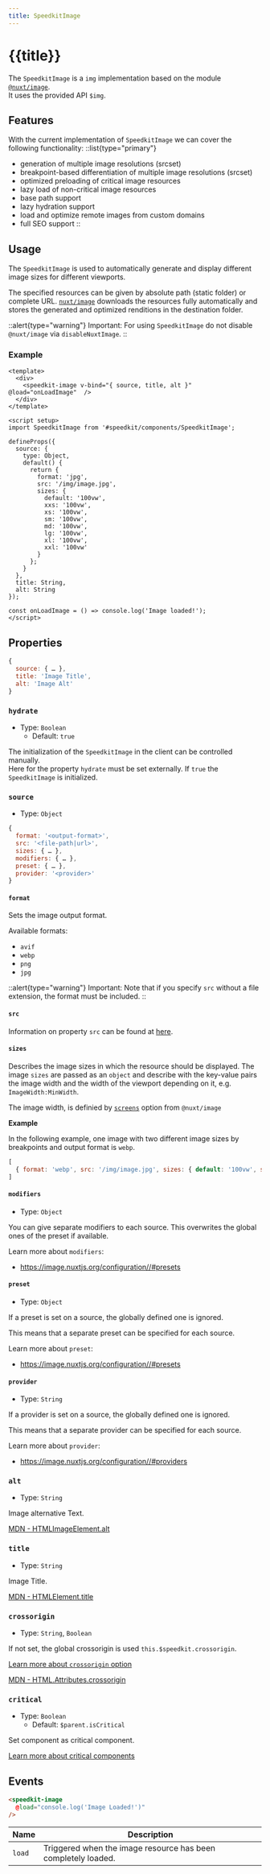 ```yaml
---
title: SpeedkitImage
---
```


# {{title}}

The `SpeedkitImage` is a `img` implementation based on the module [`@nuxt/image`](https://image.nuxtjs.org/).  
It uses the provided API `$img`.

## Features

With the current implementation of `SpeedkitImage` we can cover the following functionality:
::list{type="primary"}

- generation of multiple image resolutions (srcset)
- breakpoint-based differentiation of multiple image resolutions (srcset)
- optimized preloading of critical image resources
- lazy load of non-critical image resources
- base path support
- lazy hydration support
- load and optimize remote images from custom domains
- full SEO support
::

## Usage

The `SpeedkitImage` is used to automatically generate and display different image sizes for different viewports.

The specified resources can be given by absolute path (static folder) or complete URL. [`nuxt/image`](https://image.nuxtjs.org/) downloads the resources fully automatically and stores the generated and optimized renditions in the destination folder.

::alert{type="warning"}
Important: For using `SpeedkitImage` do not disable `@nuxt/image` via `disableNuxtImage`.
::

### Example

````vue
<template>
  <div>
    <speedkit-image v-bind="{ source, title, alt }" @load="onLoadImage"  />
  </div>
</template>

<script setup>
import SpeedkitImage from '#speedkit/components/SpeedkitImage';

defineProps({
  source: {
    type: Object,
    default() {
      return {
        format: 'jpg',
        src: '/img/image.jpg',
        sizes: {
          default: '100vw',
          xxs: '100vw',
          xs: '100vw',
          sm: '100vw',
          md: '100vw',
          lg: '100vw',
          xl: '100vw',
          xxl: '100vw'
        }
      };
    }
  },
  title: String,
  alt: String
});

const onLoadImage = () => console.log('Image loaded!');
</script>
````

## Properties

````js
{
  source: { … },
  title: 'Image Title',
  alt: 'Image Alt'
}
````

### `hydrate`

- Type: `Boolean`
  - Default: `true`

The initialization of the `SpeedkitImage` in the client can be controlled manually.  
Here for the property `hydrate` must be set externally.
If `true` the `SpeedkitImage` is initialized.

### `source`

- Type: `Object`

````js
{
  format: '<output-format>', 
  src: '<file-path|url>', 
  sizes: { … }, 
  modifiers: { … }, 
  preset: { … }, 
  provider: '<provider>'
}
````

#### `format`

Sets the image output format.

Available formats:

- `avif`
- `webp`
- `png`
- `jpg`

::alert{type="warning"}
Important: Note that if you specify `src` without a file extension, the format must be included.
::

#### `src`

Information on property `src` can be found at [here](https://image.nuxtjs.org/components/nuxt-img#src).

#### `sizes`

Describes the image sizes in which the resource should be displayed. The image `sizes` are passed as an `object` and describe with the key-value pairs the image width and the width of the viewport depending on it, e.g. `ImageWidth:MinWidth`.

The image width, is definied by [`screens`](https://image.nuxtjs.org/configuration/#screens) option from `@nuxt/image`

**Example**

In the following example, one image with two different image sizes by breakpoints and output format is `webp`.

````js
[
  { format: 'webp', src: '/img/image.jpg', sizes: { default: '100vw', sm: '100vw' } }
]
````

#### `modifiers`

- Type: `Object`

You can give separate modifiers to each source.
This overwrites the global ones of the preset if available.

Learn more about `modifiers`:

- <https://image.nuxtjs.org/configuration//#presets>

#### `preset`

- Type: `Object`

If a preset is set on a source, the globally defined one is ignored.

This means that a separate preset can be specified for each source.

Learn more about `preset`:

- <https://image.nuxtjs.org/configuration//#presets>

#### `provider`

- Type: `String`

If a provider is set on a source, the globally defined one is ignored.

This means that a separate provider can be specified for each source.

Learn more about `provider`:

- <https://image.nuxtjs.org/configuration//#providers>

### `alt`

- Type: `String`

Image alternative Text.

[MDN - HTMLImageElement.alt](https://developer.mozilla.org/en-US/docs/Web/API/HTMLImageElement/alt)

### `title`

- Type: `String`

Image Title.

[MDN - HTMLElement.title](https://developer.mozilla.org/en-US/docs/Web/API/HTMLElement/title)

### `crossorigin`

- Type: `String`, `Boolean`

If not set, the global crossorigin is used `this.$speedkit.crossorigin`.

[Learn more about `crossorigin` option](https://nuxt-speedkit.grabarzundpartner.dev/options#crossorigin)

[MDN - HTML.Attributes.crossorigin](https://developer.mozilla.org/en-US/docs/Web/HTML/Attributes/crossorigin)

### `critical`

- Type: `Boolean`
  - Default: `$parent.isCritical`

Set component as critical component.

[Learn more about critical components](/v3/usage#critical-prop-for-critical-components)

## Events

````html
<speedkit-image 
  @load="console.log('Image Loaded!')" 
/>
````

| Name   | Description                                                   |
| ------ | ------------------------------------------------------------- |
| `load` | Triggered when the image resource has been completely loaded. |

